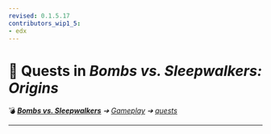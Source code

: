 ```yaml
---
revised: 0.1.5.17
contributors_wip1_5:
- edx
---
```


# 📁 Quests in *Bombs vs. Sleepwalkers: Origins*

💣 ***[Bombs vs. Sleepwalkers][home]** ➔ [Gameplay][gameplay] ➔ [quests][quests]*

****

[home]: /README.md
[gameplay]: /gameplay/readme.md
[quests]: /gameplay/quests/readme.md
